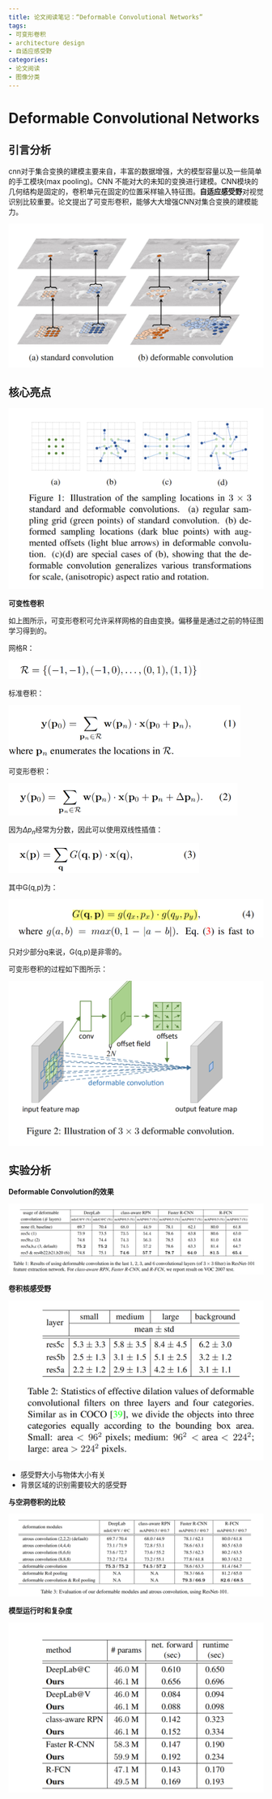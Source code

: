 ```yaml
---
title: 论文阅读笔记：“Deformable Convolutional Networks”
tags: 
- 可变形卷积
- architecture design
- 自适应感受野
categories:
- 论文阅读
- 图像分类
---
```


# Deformable Convolutional Networks

## 引言分析

cnn对于集合变换的建模主要来自，丰富的数据增强，大的模型容量以及一些简单的手工模块(max pooling)。CNN 不能对大的未知的变换进行建模。CNN模块的几何结构是固定的，卷积单元在固定的位置采样输入特征图。**自适应感受野**对视觉识别比较重要。论文提出了可变形卷积，能够大大增强CNN对集合变换的建模能力。

<img src="https://raw.githubusercontent.com/coelien/image-hosting/master/img/202209201546282.png" alt="image-20220920154640208" style="zoom:50%;" />

## 核心亮点

<img src="https://raw.githubusercontent.com/coelien/image-hosting/master/img/202209201525872.png" alt="image-20220920152538762" style="zoom:50%;" />

**可变性卷积**

如上图所示，可变形卷积可允许采样网格的自由变换。偏移量是通过之前的特征图学习得到的。

网格R：

<img src="https://raw.githubusercontent.com/coelien/image-hosting/master/img/202209201531979.png" alt="image-20220920153139954" style="zoom:50%;" />

标准卷积：

<img src="https://raw.githubusercontent.com/coelien/image-hosting/master/img/202209201534121.png" alt="image-20220920153457095" style="zoom:50%;" />

可变形卷积：

<img src="https://raw.githubusercontent.com/coelien/image-hosting/master/img/202209201535564.png" alt="image-20220920153530542" style="zoom:50%;" />

因为$\Delta p_n$经常为分数，因此可以使用双线性插值：

<img src="https://raw.githubusercontent.com/coelien/image-hosting/master/img/202209201537591.png" alt="image-20220920153730571" style="zoom:50%;" />

其中G(q,p)为：

<img src="https://raw.githubusercontent.com/coelien/image-hosting/master/img/202209201538286.png" alt="image-20220920153812261" style="zoom:50%;" />

只对少部分q来说，G(q,p)是非零的。

可变形卷积的过程如下图所示：

<img src="https://raw.githubusercontent.com/coelien/image-hosting/master/img/202209201541686.png" alt="image-20220920154112646" style="zoom:50%;" />

## 实验分析

**Deformable Convolution的效果**

<img src="https://raw.githubusercontent.com/coelien/image-hosting/master/img/202209201605974.png" alt="image-20220920160512918" style="zoom:50%;" />

**卷积核感受野**

<img src="https://raw.githubusercontent.com/coelien/image-hosting/master/img/202209201609089.png" alt="image-20220920160902047" style="zoom:50%;" />

- 感受野大小与物体大小有关
- 背景区域的识别需要较大的感受野

**与空洞卷积的比较**

<img src="https://raw.githubusercontent.com/coelien/image-hosting/master/img/202209201611674.png" alt="image-20220920161154619" style="zoom:50%;" />

**模型运行时和复杂度**

<img src="https://raw.githubusercontent.com/coelien/image-hosting/master/img/202209201613844.png" alt="image-20220920161318802" style="zoom:50%;" />